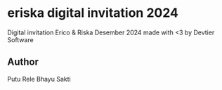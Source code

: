 # eriska digital invitation 2024 
Digital invitation Erico & Riska Desember 2024 made with <3 by Devtier Software

## Author
Putu Rele Bhayu Sakti 